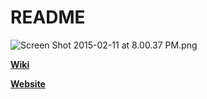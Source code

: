 # README #

![Screen Shot 2015-02-11 at 8.00.37 PM.png](https://bitbucket.org/repo/nAoGzx/images/2485228187-Screen%20Shot%202015-02-11%20at%208.00.37%20PM.png)


[**Wiki**](https://thingyiot.atlassian.net/wiki/display/THIN/thingyiot)

[**Website**](http://www.thingyiot.org/)

